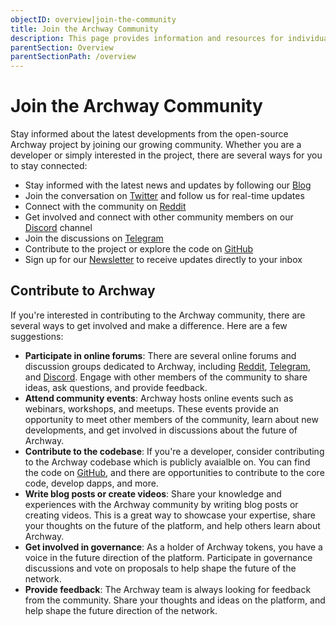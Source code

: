 ```yaml
---
objectID: overview|join-the-community
title: Join the Archway Community
description: This page provides information and resources for individuals to get involved in the network
parentSection: Overview
parentSectionPath: /overview
---
```


# Join the Archway Community

Stay informed about the latest developments from the open-source Archway project by joining our growing community. Whether you are a developer or simply interested in the project, there are several ways for you to stay connected:

- Stay informed with the latest news and updates by following our [Blog](https://medium.com/archwayhq)
- Join the conversation on [Twitter](https://twitter.com/archwayhq) and follow us for real-time updates
- Connect with the community on [Reddit](https://www.reddit.com/r/Archway)
- Get involved and connect with other community members on our [Discord](https://discord.gg/5FVvx3WGfa) channel
- Join the discussions on [Telegram](https://t.me/archway_hq)
- Contribute to the project or explore the code on [GitHub](https://github.com/archway-network)
- Sign up for our [Newsletter](https://archway.io/newsletter) to receive updates directly to your inbox


## Contribute to Archway

If you're interested in contributing to the Archway community, there are several ways to get involved and make a difference. Here are a few suggestions:

- **Participate in online forums**: There are several online forums and discussion groups dedicated to Archway, including [Reddit](https://www.reddit.com/r/Archway), [Telegram](https://t.me/archway_hq), and [Discord](https://discord.gg/5FVvx3WGfa). Engage with other members of the community to share ideas, ask questions, and provide feedback.
- **Attend community events**: Archway hosts online events such as webinars, workshops, and meetups. These events provide an opportunity to meet other members of the community, learn about new developments, and get involved in discussions about the future of Archway.
- **Contribute to the codebase**: If you're a developer, consider contributing to the Archway codebase which is publicly avaialble on. You can find the code on [GitHub](https://github.com/archway-network), and there are opportunities to contribute to the core code, develop dapps, and more.
- **Write blog posts or create videos**: Share your knowledge and experiences with the Archway community by writing blog posts or creating videos. This is a great way to showcase your expertise, share your thoughts on the future of the platform, and help others learn about Archway.
- **Get involved in governance**: As a holder of Archway tokens, you have a voice in the future direction of the platform. Participate in governance discussions and vote on proposals to help shape the future of the network.
- **Provide feedback**: The Archway team is always looking for feedback from the community. Share your thoughts and ideas on the platform, and help shape the future direction of the network.

